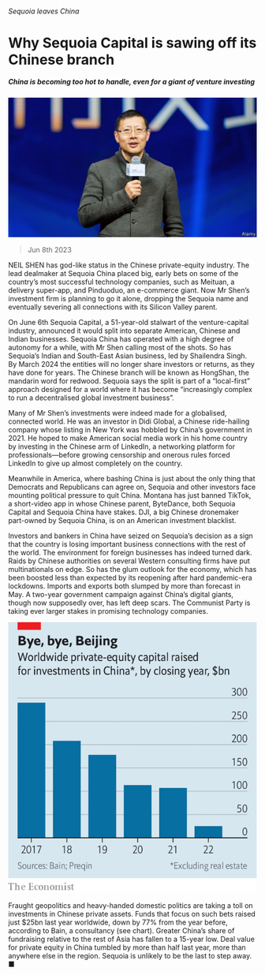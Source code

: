 ###### Sequoia leaves China

# Why Sequoia Capital is sawing off its Chinese branch 

##### China is becoming too hot to handle, even for a giant of venture investing 

![image](images/20230610_WBP506.jpg) 

> Jun 8th 2023 

NEIL SHEN has god-like status in the Chinese private-equity industry. The lead dealmaker at Sequoia China placed big, early bets on some of the country’s most successful technology companies, such as Meituan, a delivery super-app, and Pinduoduo, an e-commerce giant. Now Mr Shen’s investment firm is planning to go it alone, dropping the Sequoia name and eventually severing all connections with its Silicon Valley parent. 

On June 6th Sequoia Capital, a 51-year-old stalwart of the venture-capital industry, announced it would split into separate American, Chinese and Indian businesses. Sequoia China has operated with a high degree of autonomy for a while, with Mr Shen calling most of the shots. So has Sequoia’s Indian and South-East Asian business, led by Shailendra Singh. By March 2024 the entities will no longer share investors or returns, as they have done for years. The Chinese branch will be known as HongShan, the mandarin word for redwood. Sequoia says the split is part of a “local-first” approach designed for a world where it has become “increasingly complex to run a decentralised global investment business”. 

Many of Mr Shen’s investments were indeed made for a globalised, connected world. He was an investor in Didi Global, a Chinese ride-hailing company whose listing in New York was hobbled by China’s government in 2021. He hoped to make American social media work in his home country by investing in the Chinese arm of LinkedIn, a networking platform for professionals—before growing censorship and onerous rules forced LinkedIn to give up almost completely on the country. 

Meanwhile in America, where bashing China is just about the only thing that Democrats and Republicans can agree on, Sequoia and other investors face mounting political pressure to quit China. Montana has just banned TikTok, a short-video app in whose Chinese parent, ByteDance, both Sequoia Capital and Sequoia China have stakes. DJI, a big Chinese dronemaker part-owned by Sequoia China, is on an American investment blacklist.

Investors and bankers in China have seized on Sequoia’s decision as a sign that the country is losing important business connections with the rest of the world. The environment for foreign businesses has indeed turned dark. Raids by Chinese authorities on several Western consulting firms have put multinationals on edge. So has the glum outlook for the economy, which has been boosted less than expected by its reopening after hard pandemic-era lockdowns. Imports and exports both slumped by more than forecast in May. A two-year government campaign against China’s digital giants, though now supposedly over, has left deep scars. The Communist Party is taking ever larger stakes in promising technology companies. 

![image](images/20230610_WBC468.png) 


Fraught geopolitics and heavy-handed domestic politics are taking a toll on investments in Chinese private assets. Funds that focus on such bets raised just $25bn last year worldwide, down by 77% from the year before, according to Bain, a consultancy (see chart). Greater China’s share of fundraising relative to the rest of Asia has fallen to a 15-year low. Deal value for private equity in China tumbled by more than half last year, more than anywhere else in the region. Sequoia is unlikely to be the last to step away. ■


